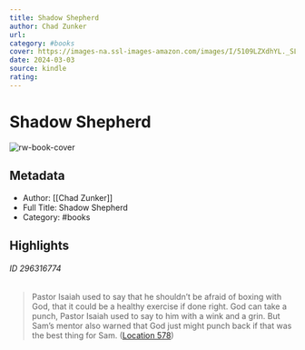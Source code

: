 ```yaml
---
title: Shadow Shepherd
author: Chad Zunker
url: 
category: #books
cover: https://images-na.ssl-images-amazon.com/images/I/5109LZXdhYL._SL200_.jpg
date: 2024-03-03
source: kindle
rating:
---
```

# Shadow Shepherd

![rw-book-cover](https://images-na.ssl-images-amazon.com/images/I/5109LZXdhYL._SL200_.jpg)

## Metadata
- Author: [[Chad Zunker]]
- Full Title: Shadow Shepherd
- Category: #books

## Highlights
###### ID 296316774
> Pastor Isaiah used to say that he shouldn’t be afraid of boxing with God, that it could be a healthy exercise if done right. God can take a punch, Pastor Isaiah used to say to him with a wink and a grin. But Sam’s mentor also warned that God just might punch back if that was the best thing for Sam. ([Location 578](https://readwise.io/to_kindle?action=open&asin=B0722NXHWW&location=578))
    

